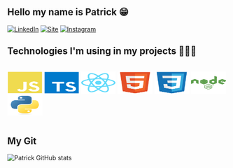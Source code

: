 ## Hello my name is Patrick 😁

[![LinkedIn](https://img.shields.io/badge/LinkedIn-0077B5?style=for-the-badge&logo=linkedin&logoColor=white)](https://www.linkedin.com/in/patrick-lohn-7a835a1a0/)
[![Site](https://img.shields.io/badge/website-000000?style=for-the-badge&logo=About.me&logoColor=white)](https://www.sevenpk.com.br/)
[![Instagram](https://img.shields.io/badge/Instagram-E4405F?style=for-the-badge&logo=instagram&logoColor=white)](https://www.instagram.com/lohnpatrick)

## Technologies I'm using in my projects 👨🏻‍💻

<div style="display: inline_block"><br>
  <img align="center" alt="Js" height="50" width="80" src="https://raw.githubusercontent.com/devicons/devicon/master/icons/javascript/javascript-plain.svg">
  <img align="center" alt="Ts" height="50" width="80" src="https://raw.githubusercontent.com/devicons/devicon/master/icons/typescript/typescript-plain.svg">
  <img align="center" alt="React" height="50" width="80" src="https://raw.githubusercontent.com/devicons/devicon/master/icons/react/react-original.svg">
  <img align="center" alt="HTML" height="50" width="80" src="https://raw.githubusercontent.com/devicons/devicon/master/icons/html5/html5-original.svg">
  <img align="center" alt="CSS" height="50" width="80" src="https://raw.githubusercontent.com/devicons/devicon/master/icons/css3/css3-original.svg">
  <img align="center" alt="Node" height="50" width="80" src="https://raw.githubusercontent.com/devicons/devicon/master/icons/nodejs/nodejs-plain-wordmark.svg">
   <img align="center" alt="Python" height="50" width="80" src="https://raw.githubusercontent.com/devicons/devicon/master/icons/python/python-original.svg">
  
</div>
<br/>

## My Git

  ![Patrick GitHub stats](https://github-readme-stats.vercel.app/api?username=patricklohn&show_icons=true&theme=dracula&locale=pt-br)
